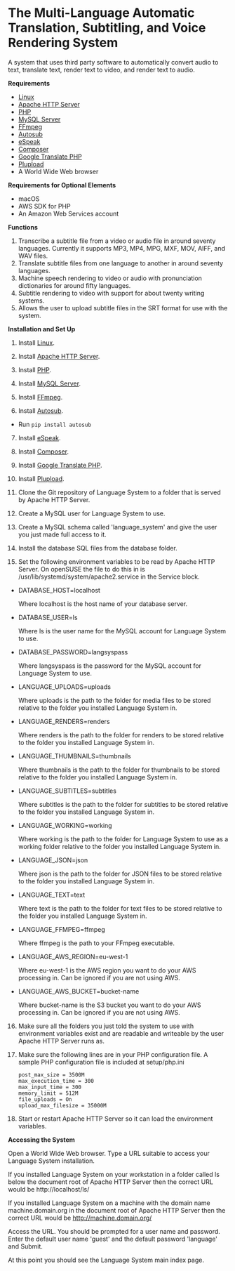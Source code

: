 # The Multi-Language Automatic Translation, Subtitling, and Voice Rendering System

A system that uses third party software to automatically convert audio to text, translate text, render text to video, and render text to audio.

**Requirements**

- [Linux](https://www.linux.org/)
- [Apache HTTP Server](https://httpd.apache.org/)
- [PHP](https://php.net/)
- [MySQL Server](https://www.mysql.com/)
- [FFmpeg](https://ffmpeg.org/)
- [Autosub](https://github.com/agermanidis/autosub)
- [eSpeak](http://espeak.sourceforge.net/)
- [Composer](https://getcomposer.org/)
- [Google Translate PHP](https://github.com/Stichoza/google-translate-php)
- [Plupload](https://www.plupload.com/)
- A World Wide Web browser

**Requirements for Optional Elements**

- macOS
- AWS SDK for PHP
- An Amazon Web Services account

**Functions**

1. Transcribe a subtitle file from a video or audio file in around seventy languages. Currently it supports MP3, MP4, MPG, MXF, MOV, AIFF, and WAV files.
2. Translate subtitle files from one language to another in around seventy languages.
3. Machine speech rendering to video or audio with pronunciation dictionaries for around fifty languages.
4. Subtitle rendering to video with support for about twenty writing systems.
5. Allows the user to upload subtitle files in the SRT format for use with the system.

**Installation and Set Up**

1. Install [Linux](https://www.linux.org/).

2. Install [Apache HTTP Server](https://httpd.apache.org/).

3. Install [PHP](https://php.net/).

4. Install [MySQL Server](https://www.mysql.com/).

5. Install [FFmpeg](https://ffmpeg.org/).

6. Install [Autosub](https://github.com/agermanidis/autosub).
  - Run `pip install autosub`

7. Install [eSpeak](http://espeak.sourceforge.net/).

8. Install [Composer](https://getcomposer.org/download/).

9. Install [Google Translate PHP](https://github.com/Stichoza/google-translate-php).

10. Install [Plupload](https://www.plupload.com/).

11. Clone the Git repository of Language System to a folder that is served by Apache HTTP Server.

12. Create a MySQL user for Language System to use.

13. Create a MySQL schema called 'language_system' and give the user you just made full access to it.

14. Install the database SQL files from the database folder.

15. Set the following environment variables to be read by Apache HTTP Server. On openSUSE the file to do this in is /usr/lib/systemd/system/apache2.service in the Service block.
  - DATABASE_HOST=localhost

    Where localhost is the host name of your database server.

  - DATABASE_USER=ls

    Where ls is the user name for the MySQL account for Language System to use.

  - DATABASE_PASSWORD=langsyspass

    Where langsyspass is the password for the MySQL account for Language System to use.

  - LANGUAGE_UPLOADS=uploads

    Where uploads is the path to the folder for media files to be stored relative to the folder you installed Language System in.

  - LANGUAGE_RENDERS=renders

    Where renders is the path to the folder for renders to be stored relative to the folder you installed Language System in.

  - LANGUAGE_THUMBNAILS=thumbnails

    Where thumbnails is the path to the folder for thumbnails to be stored relative to the folder you installed Language System in.

  - LANGUAGE_SUBTITLES=subtitles

    Where subtitles is the path to the folder for subtitles to be stored relative to the folder you installed Language System in.

  - LANGUAGE_WORKING=working

    Where working is the path to the folder for Language System to use as a working folder relative to the folder you installed Language System in.

  - LANGUAGE_JSON=json

    Where json is the path to the folder for JSON files to be stored relative to the folder you installed Language System in.

  - LANGUAGE_TEXT=text

    Where text is the path to the folder for text files to be stored relative to the folder you installed Language System in.

  - LANGUAGE_FFMPEG=ffmpeg

    Where ffmpeg is the path to your FFmpeg executable.

  - LANGUAGE_AWS_REGION=eu-west-1

    Where eu-west-1 is the AWS region you want to do your AWS processing in. Can be ignored if you are not using AWS.

  - LANGUAGE_AWS_BUCKET=bucket-name

    Where bucket-name is the S3 bucket you want to do your AWS processing in. Can be ignored if you are not using AWS.

16. Make sure all the folders you just told the system to use with environment variables exist and are readable and writeable by the user Apache HTTP Server runs as.

17. Make sure the following lines are in your PHP configuration file. A sample PHP configuration file is included at setup/php.ini
    ```
    post_max_size = 3500M
    max_execution_time = 300
    max_input_time = 300
    memory_limit = 512M
    file_uploads = On
    upload_max_filesize = 35000M
    ```

18. Start or restart Apache HTTP Server so it can load the environment variables.

**Accessing the System**

Open a World Wide Web browser. Type a URL suitable to access your Language System installation.

If you installed Language System on your workstation in a folder called ls below the document root of Apache HTTP Server then the correct URL would be http://localhost/ls/

If you installed Language System on a machine with the domain name machine.domain.org in the document root of Apache HTTP Server then the correct URL would be http://machine.domain.org/

Access the URL. You should be prompted for a user name and password. Enter the default user name 'guest' and the default password 'language' and Submit.

At this point you should see the Language System main index page.
